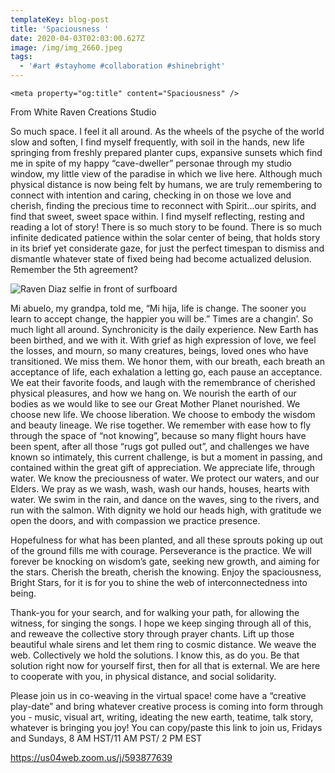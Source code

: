 ```yaml
---
templateKey: blog-post
title: 'Spaciousness '
date: 2020-04-03T02:03:00.627Z
image: /img/img_2660.jpeg
tags:
  - '#art #stayhome #collaboration #shinebright'
---
```

```
<meta property="og:title" content="Spaciousness" />
```

From White Raven Creations Studio

So much space. I feel it all around. As the wheels of the psyche of the world slow and soften, I find myself frequently, with soil in the hands, new life springing from freshly prepared planter cups, expansive sunsets which find me in spite of my happy “cave-dweller” personae through my studio window, my little view of the paradise in which we live here. Although much physical distance is now being felt by humans, we are truly remembering to connect with intention and caring, checking in on those we love and cherish, finding the precious time to reconnect with Spirit...our spirits, and find that sweet, sweet space within. I find myself reflecting, resting and reading a lot of story! There is so much story to be found. There is so much infinite dedicated patience within the solar center of being, that holds story in its brief yet considerate gaze, for just the perfect timespan to dismiss and dismantle whatever state of fixed being had become actualized delusion. Remember the 5th agreement? 

![Raven Diaz selfie in front of surfboard](/img/img_2660.jpeg)

Mi abuelo, my grandpa, told me, “Mi hija, life is change. The sooner you learn to accept change, the happier you will be.” Times are a changin’. So much light all around. Synchronicity is the daily experience. New Earth has been birthed, and we with it. With grief as high expression of love, we feel the losses, and mourn, so many creatures, beings, loved ones who have transitioned. We miss them. We honor them, with our breath, each breath an acceptance of life, each exhalation a letting go, each pause an acceptance. We eat their favorite foods, and laugh with the remembrance of cherished physical pleasures, and how we hang on. We nourish the earth of our bodies as we would like to see our Great Mother Planet nourished. We choose new life. We choose liberation. We choose to embody the wisdom and beauty lineage. We rise together. We remember with ease how to fly through the space of “not knowing”, because so many flight hours have been spent, after all those “rugs got pulled out”, and challenges we have known so intimately, this current challenge, is but a moment in passing, and contained within the great gift of appreciation. We appreciate life, through water. We know the preciousness of water. We protect our waters, and our Elders. We pray as we wash, wash, wash our hands, houses, hearts with water. We swim in the rain, and dance on the waves, sing to the rivers, and run with the salmon. With dignity we hold our heads high, with gratitude we open the doors, and with compassion we practice presence. 

Hopefulness for what has been planted, and all these sprouts poking up out of the ground fills me with courage. Perseverance is the practice. We will forever be knocking on wisdom’s gate, seeking new growth, and aiming for the stars. Cherish the breath, cherish the knowing. Enjoy the spaciousness, Bright Stars, for it is for you to shine the web of interconnectedness into being. 

Thank-you for your search, and for walking your path, for allowing the witness, for singing the songs. I hope we keep singing through all of this, and reweave the collective story through prayer chants. Lift up those beautiful whale sirens and let them ring to cosmic distance. We weave the web. Collectively we hold the solutions. I know this, as do you. Be that solution right now for yourself first, then for all that is external. We are here to cooperate with you, in physical distance, and social solidarity.

Please join us in co-weaving in the virtual space! come have a “creative play-date” and bring whatever creative process is coming into form through you - music, visual art, writing, ideating the new earth, teatime, talk story, whatever is bringing you joy!  You can copy/paste this link to join us, Fridays and Sundays, 8 AM HST/11 AM PST/ 2 PM EST

https://us04web.zoom.us/j/593877639
